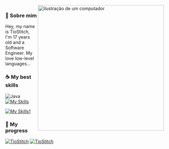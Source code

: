 <img src="https://raw.githubusercontent.com/MicaelliMedeiros/micaellimedeiros/master/image/computer-illustration.png" alt="ilustração de um computador" min-width="400px" max-width="400px" width="400px" align="right">

### 🌿 Sobre mim
<p align="left"> 
  Hey, my name is TioStitch, I'm 17 years old and a Software Engineer. My love low-level languages...
</p>

### ☕ My best skills
![Java](https://img.shields.io/badge/-Java-61DAFB?style=for-the-badge&logo=linux&labelColor=0D1117)
[![My Skills](https://skillicons.dev/icons?i=java,lua,c,cs)](https://skillicons.dev)

[![My Skills1](https://skillicons.dev/icons?i=mysql,vim,linux,redis)](https://skillicons.dev)


### 🌱 My progress

[![TioStitch](https://github-readme-stats.vercel.app/api?username=TioStitch&theme=dark)](https://github.com/anuraghazra/github-readme-stats)
[![TioStitch](https://github-readme-stats.vercel.app/api/top-langs/?username=TioStitch&hide=html&layout=compact&theme=dark)](https://github.com/anuraghazra/github-readme-stats)
